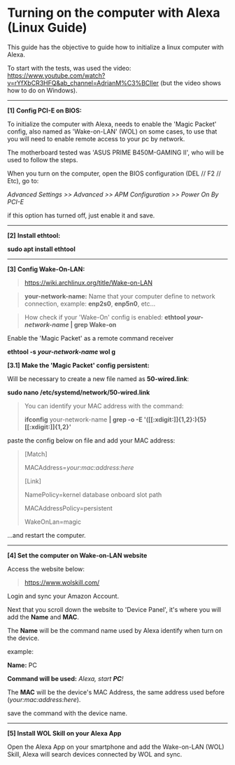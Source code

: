 # Turning on the computer with Alexa (Linux Guide)

This guide has the objective to guide how to initialize a linux computer with Alexa.

To start with the tests, was used the video: https://www.youtube.com/watch?v=rYfXbCR3HFQ&ab_channel=AdrianM%C3%BCller (but the video shows how to do on Windows).

______________________________________________

**\[1]** **Config PCI-E on BIOS:**

To initialize the computer with Alexa, needs to enable the 'Magic Packet' config, also named as 'Wake-on-LAN' (WOL) on some cases, to use that you will need to enable remote access to your pc by network.

The motherboard tested was 'ASUS PRIME B450M-GAMING II', who will be used to follow the steps.

When you turn on the computer, open the BIOS configuration (DEL // F2 // Etc), go to:

*Advanced Settings >> Advanced >> APM Configuration >> Power On By PCI-E*

if this option has turned off, just enable it and save. 

______________________________________________

**\[2]** **Install ethtool:**

**sudo apt install ethtool**

______________________________________________

**\[3]** **Config Wake-On-LAN:**
>https://wiki.archlinux.org/title/Wake-on-LAN


>**your-network-name:**
>Name that your computer define to network connection, example:
>**enp2s0**, **enp5n0**, etc...

>How check if your 'Wake-On' config is enabled: 
>**ethtool *your-network-name* | grep Wake-on**


Enable the 'Magic Packet' as a remote command receiver

**ethtool -s *your-network-name* wol g**


**\[3.1]** **Make the 'Magic Packet' config persistent:**

Will be necessary to create a new file named as **50-wired.link**:

**sudo nano /etc/systemd/network/50-wired.link**


>You can identify your MAC address with the command: 
>
>**ifconfig** your-network-name **| grep -o -E '([[:xdigit:]]{1,2}:){5}[[:xdigit:]]{1,2}'**

paste the config below on file and add your MAC address:

>\[Match]
>
>MACAddress=*your:mac:address:here*
>
>
>\[Link]
>
>NamePolicy=kernel database onboard slot path
>
>MACAddressPolicy=persistent
>
>WakeOnLan=magic

...and restart the computer.

______________________________________________

**\[4] Set the computer on Wake-on-LAN website**

Access the website below:

>https://www.wolskill.com/

Login and sync your Amazon Account.

Next that you scroll down the website to 'Device Panel', it's where you will add the **Name** and **MAC**.

The **Name** will be the command name used by Alexa identify when turn on the device.


example:

**Name:** PC

**Command will be used:** *Alexa, start **PC**!*


The **MAC** will be the device's MAC Address, the same address used before (*your:mac:address:here*).

save the command with the device name.

______________________________________________

**\[5] Install WOL Skill on your Alexa App**

Open the Alexa App on your smartphone and add the Wake-on-LAN (WOL) Skill, Alexa will search devices connected by WOL and sync.
